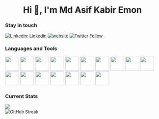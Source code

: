 <h1 align="center">Hi 👋, I'm Md Asif Kabir Emon</h1>


<h3 align="left">Stay in touch</h3>

[![Linkedin: Linkedin](https://img.shields.io/badge/-Linkedin-blue?style=flat-square&logo=Linkedin&logoColor=white&link=https://www.linkedin.com/in/asif-kabir-emon/)](https://www.linkedin.com/in/asif-kabir-emon/)
[![website](https://img.shields.io/badge/Website-46a2f1.svg?&style=flat-square&logo=Google-Chrome&logoColor=white&link=https://asif-kabir.com/)](https://asif-kabir.com/)
[![Twitter Follow](https://img.shields.io/twitter/follow/misteranmol?label=Follow)](https://x.com/asif_kabir_emon?screen_name=misteranmol)



<h3 align="left">Languages and Tools</h3>
<div align="lef">
  <div display="flex" gap="10px">
    <img height="45" width="45" src="https://cdn.simpleicons.org/html5/#E34F26" />
    <img height="45" width="45" src="https://cdn.simpleicons.org/css3/#1572B6" />
    <img height="45" width="45" src="https://cdn.simpleicons.org/javascript/#F7DF1E" />
    <img height="45" width="45" src="https://cdn.simpleicons.org/typescript/#3178C6" />
    <img height="45" width="45" src="https://cdn.simpleicons.org/nodedotjs/#5FA04E" />
    <img height="45" width="45" src="https://cdn.simpleicons.org/react/#61DAFB" />
    <img height="45" width="45" src="https://cdn.simpleicons.org/tailwindcss/#06B6D4" />
    <img height="45" width="45" src="https://cdn.simpleicons.org/mui/#007FFF" />
    <img height="45" width="45" src="https://cdn.simpleicons.org/express/#000000" />
    <img height="45" width="45" src="https://cdn.simpleicons.org/nestjs/#E0234E" />
    <img height="45" width="45" src="https://cdn.simpleicons.org/nextdotjs/#000000" />
    <img height="45" width="45" src="https://cdn.simpleicons.org/redux/#764ABC" />
    <img height="45" width="45" src="https://cdn.simpleicons.org/axios/#5A29E4" />
    <img height="45" width="45" src="https://cdn.simpleicons.org/mongodb/#47A248" />
    <img height="45" width="45" src="https://cdn.simpleicons.org/postgresql/#4169E1" />
    <img height="45" width="45" src="https://cdn.simpleicons.org/prisma/#2D3748" />
    <img height="45" width="45" src="https://cdn.simpleicons.org/graphql/#E10098" />
  </div>
</div>


<h3 align="left">Current Stats</h3>
<p align="left" padding="20px">
  <img src="https://github-readme-stats-ouuan.vercel.app/api?username=asif-kabir-emon&show_icons=true&bg_color=151515&text_color=e7e7e7" />
  <br/>
  <img src="https://streak-stats.demolab.com?user=asif-kabir-emon&theme=dark&mode=weekly&card_width=470" alt="GitHub Streak" />
</p>

<!--
**asif-kabir-emon/asif-kabir-emon** is a ✨ _special_ ✨ repository because its `README.md` (this file) appears on your GitHub profile.

Here are some ideas to get you started:

- 🔭 I’m currently working on ...
- 🌱 I’m currently learning ...
- 👯 I’m looking to collaborate on ...
- 🤔 I’m looking for help with ...
- 💬 Ask me about ...
- 📫 How to reach me: ...
- 😄 Pronouns: ...
- ⚡ Fun fact: ...
-->
